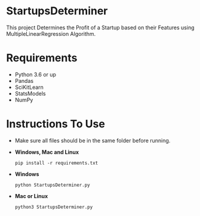 # StartupsDeterminer
This project Determines the Profit of a Startup based on their Features using MultipleLinearRegression Algorithm.

# Requirements
 - Python 3.6 or up
 - Pandas
 - SciKitLearn
 - StatsModels
 - NumPy
 
 # Instructions To Use
 - Make sure all files should be in the same folder before running.
 
 - **Windows, Mac and Linux**
   ``` 
   pip install -r requirements.txt
   ```
 - **Windows**
   ```
   python StartupsDeterminer.py
   ```
 - **Mac or Linux**
   ```
   python3 StartupsDeterminer.py
   ```
